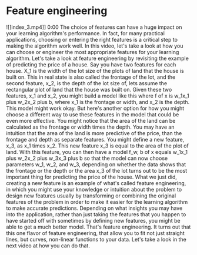 # Feature engineering
![[index_3.mp4]]
0:00
The choice of features can have a huge impact on your learning algorithm's performance. In fact, for many practical applications, choosing or entering the right features is a critical step to making the algorithm work well. In this video, let's take a look at how you can choose or engineer the most appropriate features for your learning algorithm. Let's take a look at feature engineering by revisiting the example of predicting the price of a house. Say you have two features for each house. X_1 is the width of the lot size of the plots of land that the house is built on. This in real state is also called the frontage of the lot, and the second feature, x_2, is the depth of the lot size of, lets assume the rectangular plot of land that the house was built on. Given these two features, x_1 and x_2, you might build a model like this where f of x is w_1x_1 plus w_2x_2 plus b, where x_1 is the frontage or width, and x_2 is the depth. This model might work okay. But here's another option for how you might choose a different way to use these features in the model that could be even more effective. You might notice that the area of the land can be calculated as the frontage or width times the depth. You may have an intuition that the area of the land is more predictive of the price, than the frontage and depth as separate features. You might define a new feature, x_3, as x_1 times x_2. This new feature x_3 is equal to the area of the plot of land. With this feature, you can then have a model f_w, b of x equals w_1x_1 plus w_2x_2 plus w_3x_3 plus b so that the model can now choose parameters w_1, w_2, and w_3, depending on whether the data shows that the frontage or the depth or the area x_3 of the lot turns out to be the most important thing for predicting the price of the house. What we just did, creating a new feature is an example of what's called feature engineering, in which you might use your knowledge or intuition about the problem to design new features usually by transforming or combining the original features of the problem in order to make it easier for the learning algorithm to make accurate predictions. Depending on what insights you may have into the application, rather than just taking the features that you happen to have started off with sometimes by defining new features, you might be able to get a much better model. That's feature engineering. It turns out that this one flavor of feature engineering, that allow you to fit not just straight lines, but curves, non-linear functions to your data. Let's take a look in the next video at how you can do that.